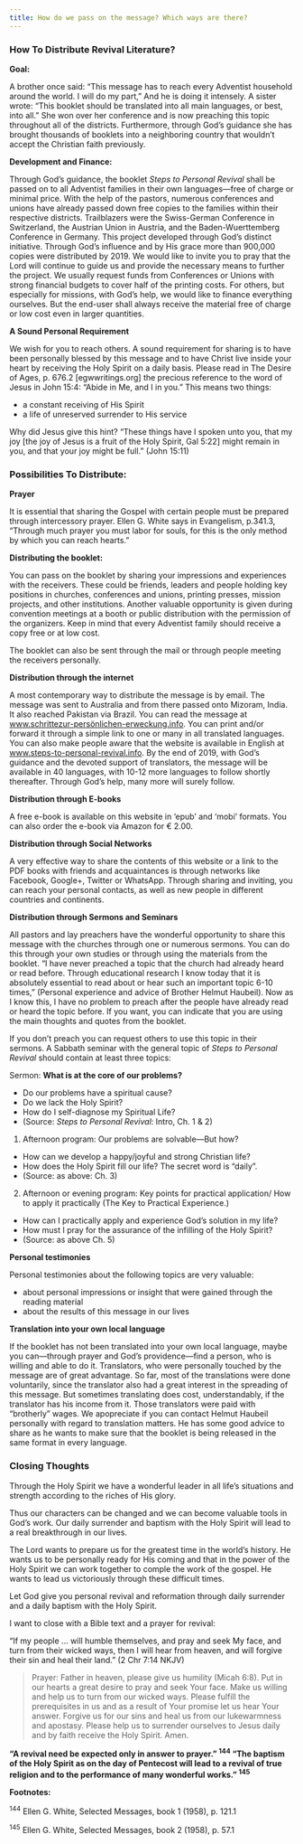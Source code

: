 ```yaml
---
title: How do we pass on the message? Which ways are there?
---
```


### How To Distribute Revival Literature?

**Goal:**

A brother once said: “This message has to reach every Adventist household around the world. I will do my part,” And he is doing it intensely. A sister wrote: “This booklet should be translated into all main languages, or best, into all.” She won over her conference and is now preaching this topic throughout all of the districts. Furthermore, through God’s guidance she has brought thousands of booklets into a neighboring country that wouldn’t accept the Christian faith previously.

**Development and Finance:**

Through God’s guidance, the booklet _Steps to Personal Revival_ shall be passed on to all Adventist families in their own languages—free of charge or minimal price. With the help of the pastors, numerous conferences and unions have already passed down free copies to the families within their respective districts. Trailblazers were the Swiss-German Conference in Switzerland, the Austrian Union in Austria, and the Baden-Wuerttemberg Conference in Germany. This project developed through God’s distinct initiative. Through God’s influence and by His grace more than 900,000 copies were distributed by 2019. We would like to invite you to pray that the Lord will continue to guide us and provide the necessary means to further the project. We usually request funds from Conferences or Unions with strong financial budgets to cover half of the printing costs. For others, but especially for missions, with God’s help, we would like to finance everything ourselves. But the end-user shall always receive the material free of charge or low cost even in larger quantities.

**A Sound Personal Requirement**

We wish for you to reach others. A sound requirement for sharing is to have been personally blessed by this message and to have Christ live inside your heart by receiving the Holy Spirit on a daily basis. Please read in The Desire of Ages, p. 676.2 [egwwritings.org] the precious reference to the word of Jesus in John 15:4: “Abide in Me, and I in you.” This means two things:

- a constant receiving of His Spirit
- a life of unreserved surrender to His service

Why did Jesus give this hint? “These things have I spoken unto you, that my joy [the joy of Jesus is a fruit of the Holy Spirit, Gal 5:22] might remain in you, and that your joy might be full.” (John 15:11)

### Possibilities To Distribute:

**Prayer**

It is essential that sharing the Gospel with certain people must be prepared through intercessory prayer. Ellen G. White says in Evangelism, p.341.3, “Through much prayer you must labor for souls, for this is the only method by which you can reach hearts.”

**Distributing the booklet:**

You can pass on the booklet by sharing your impressions and experiences with the receivers. These could be friends, leaders and people holding key positions in churches, conferences and unions, printing presses, mission projects, and other institutions. Another valuable opportunity is given during convention meetings at a booth or public distribution with the permission of the organizers. Keep in mind that every Adventist family should receive a copy free or at low cost.

The booklet can also be sent through the mail or through people meeting the receivers personally.

**Distribution through the internet**

A most contemporary way to distribute the message is by email. The message was sent to Australia and from there passed onto Mizoram, India. It also reached Pakistan via Brazil. You can read the message at www.schrittezur-persönlichen-erweckung.info. You can print and/or forward it through a simple link to one or many in all translated languages. You can also make people aware that the website is available in English at www.steps-to-personal-revival.info. By the end of 2019, with God’s guidance and the devoted support of translators, the message will be available in 40 languages, with 10-12 more languages to follow shortly thereafter. Through God’s help, many more will surely follow.

**Distribution through E-books**

A free e-book is available on this website in ‘epub’ and ‘mobi’ formats. You can also order the e-book via Amazon for € 2.00.

**Distribution through Social Networks**

A very effective way to share the contents of this website or a link to the PDF books with friends and acquaintances is through networks like Facebook, Google+, Twitter or WhatsApp. Through sharing and inviting, you can reach your personal contacts, as well as new people in different countries and continents.

**Distribution through Sermons and Seminars**

All pastors and lay preachers have the wonderful opportunity to share this message with the churches through one or numerous sermons. You can do this through your own studies or through using the materials from the booklet. “I have never preached a topic that the church had already heard or read before. Through educational research I know today that it is absolutely essential to read about or hear such an important topic 6-10 times,” (Personal experience and advice of Brother Helmut Haubeil). Now as I know this, I have no problem to preach after the people have already read or heard the topic before. If you want, you can indicate that you are using the main thoughts and quotes from the booklet.

If you don’t preach you can request others to use this topic in their sermons. A Sabbath seminar with the general topic of _Steps to Personal Revival_ should contain at least three topics:

Sermon: **What is at the core of our problems?**
- Do our problems have a spiritual cause?
- Do we lack the Holy Spirit?
- How do I self-diagnose my Spiritual Life?
- (Source: _Steps to Personal Revival_: Intro, Ch. 1 & 2)

1. Afternoon program: Our problems are solvable—But how?
- How can we develop a happy/joyful and strong Christian life?
- How does the Holy Spirit fill our life? The secret word is “daily”.
- (Source: as above: Ch. 3)

2. Afternoon or evening program: Key points for practical application/ How to apply it practically (The Key to Practical Experience.)
- How can I practically apply and experience God’s solution in my life?
- How must I pray for the assurance of the infilling of the Holy Spirit?
- (Source: as above Ch. 5)

**Personal testimonies**

Personal testimonies about the following topics are very valuable:

- about personal impressions or insight that were gained through the reading material
- about the results of this message in our lives

**Translation into your own local language**

If the booklet has not been translated into your own local language, maybe you can—through prayer and God’s providence—find a person, who is willing and able to do it. Translators, who were personally touched by the message are of great advantage. So far, most of the translations were done voluntarily, since the translator also had a great interest in the spreading of this message. But sometimes translating does cost, understandably, if the translator has his income from it. Those translators were paid with “brotherly” wages. We apopreciate if you can contact Helmut Haubeil personally with regard to translation matters. He has some good advice to share as he wants to make sure that the booklet is being released in the same format in every language.

### Closing Thoughts

Through the Holy Spirit we have a wonderful leader in all life’s situations and strength according to the riches of His glory.

Thus our characters can be changed and we can become valuable tools in God’s work. Our daily surrender and baptism with the Holy Spirit will lead to a real breakthrough in our lives.

The Lord wants to prepare us for the greatest time in the world’s history. He wants us to be personally ready for His coming and that in the power of the Holy Spirit we can work together to comple the work of the gospel. He wants to lead us victoriously through these difficult times.

Let God give you personal revival and reformation through daily surrender and a daily baptism with the Holy Spirit.

I want to close with a Bible text and a prayer for revival:

“If my people ... will humble themselves, and pray and seek My face, and turn from their wicked ways, then I will hear from heaven, and will forgive their sin and heal their land.” (2 Chr 7:14 NKJV)

> <callout></callout>
> Prayer: Father in heaven, please give us humility (Micah 6:8). Put in our hearts a great desire to pray and seek Your face. Make us willing and help us to turn from our wicked ways. Please fulfill the prerequisites in us and as a result of Your promise let us hear Your answer. Forgive us for our sins and heal us from our lukewarmness and apostasy. Please help us to surrender ourselves to Jesus daily and by faith receive the Holy Spirit. Amen.

**“A revival need be expected only in answer to prayer.” <sup>144</sup> “The baptism of the Holy Spirit as on the day of Pentecost will lead to a revival of true religion and to the performance of many wonderful works.” <sup>145</sup>**

**Footnotes:**

<sup>144</sup> Ellen G. White, Selected Messages, book 1 (1958), p. 121.1

<sup>145</sup> Ellen G. White, Selected Messages, book 2 (1958), p. 57.1